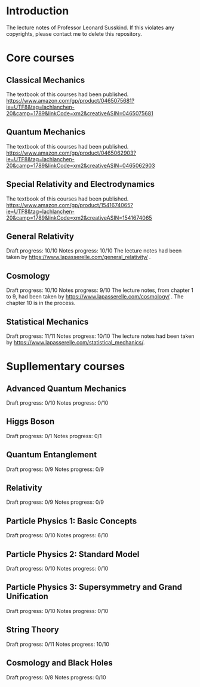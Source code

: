 # Introduction
The lecture notes of Professor Leonard Susskind. If this violates any copyrights, please contact me to delete this repository. 

# Core courses

## Classical Mechanics
The textbook of this courses had been published. https://www.amazon.com/gp/product/0465075681?ie=UTF8&tag=lachlanchen-20&camp=1789&linkCode=xm2&creativeASIN=0465075681

## Quantum Mechanics
The textbook of this courses had been published. https://www.amazon.com/gp/product/0465062903?ie=UTF8&tag=lachlanchen-20&camp=1789&linkCode=xm2&creativeASIN=0465062903

## Special Relativity and Electrodynamics
The textbook of this courses had been published. https://www.amazon.com/gp/product/1541674065?ie=UTF8&tag=lachlanchen-20&camp=1789&linkCode=xm2&creativeASIN=1541674065

## General Relativity
Draft progress: 10/10
Notes progress: 10/10
The lecture notes had been taken by https://www.lapasserelle.com/general_relativity/ .

## Cosmology
Draft progress: 10/10
Notes progress: 9/10
The lecture notes, from chapter 1 to 9,  had been taken by https://www.lapasserelle.com/cosmology/ . 
The chapter 10 is in the process. 

## Statistical Mechanics
Draft progress: 11/11
Notes progress: 10/10
The lecture notes had been taken by  https://www.lapasserelle.com/statistical_mechanics/.

# Supllementary courses

## Advanced Quantum Mechanics
Draft progress: 0/10
Notes progress: 0/10

## Higgs Boson
Draft progress: 0/1
Notes progress: 0/1


## Quantum Entanglement
Draft progress: 0/9
Notes progress: 0/9

## Relativity
Draft progress: 0/9
Notes progress: 0/9

## Particle Physics 1: Basic Concepts
Draft progress: 0/10
Notes progress: 6/10

## Particle Physics 2: Standard Model
Draft progress: 0/10
Notes progress: 0/10

## Particle Physics 3: Supersymmetry and Grand Unification
Draft progress: 0/10
Notes progress: 0/10

## String Theory
Draft progress: 0/11
Notes progress: 10/10

## Cosmology and Black Holes
Draft progress: 0/8
Notes progress: 0/10
